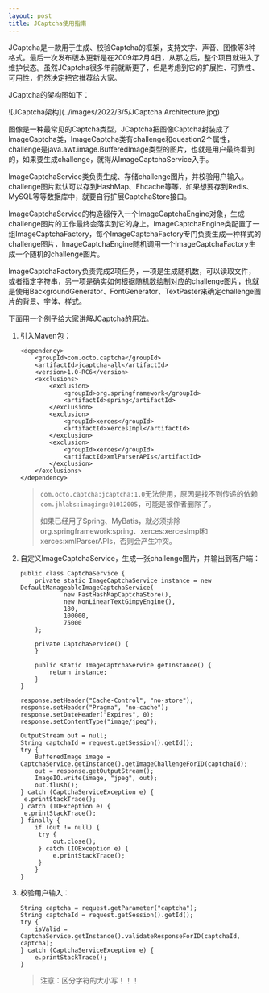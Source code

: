 ```yaml
---
layout: post
title: JCaptcha使用指南
---
```


JCaptcha是一款用于生成、校验Captcha的框架，支持文字、声音、图像等3种格式。最后一次发布版本更新是在2009年2月4日，从那之后，整个项目就进入了维护状态。虽然JCaptcha很多年前就断更了，但是考虑到它的扩展性、可靠性、可用性，仍然决定把它推荐给大家。

JCaptcha的架构图如下：

![JCaptcha架构](../images/2022/3/5/JCaptcha Architecture.jpg)

图像是一种最常见的Captcha类型，JCaptcha把图像Captcha封装成了ImageCaptcha类，ImageCaptcha类有challenge和question2个属性，challenge是java.awt.image.BufferedImage类型的图片，也就是用户最终看到的，如果要生成challenge，就得从ImageCaptchaService入手。

ImageCaptchaService类负责生成、存储challenge图片，并校验用户输入。challenge图片默认可以存到HashMap、Ehcache等等，如果想要存到Redis、MySQL等等数据库中，就要自行扩展CaptchaStore接口。

ImageCaptchaService的构造器传入一个ImageCaptchaEngine对象，生成challenge图片的工作最终会落实到它的身上。ImageCaptchaEngine类配置了一组ImageCaptchaFactory，每个ImageCaptchaFactory专门负责生成一种样式的challenge图片，ImageCaptchaEngine随机调用一个ImageCaptchaFactory生成一个随机的challenge图片。

ImageCaptchaFactory负责完成2项任务，一项是生成随机数，可以读取文件，或者指定字符串，另一项是确实如何根据随机数绘制对应的challenge图片，也就是使用BackgroundGenerator、FontGenerator、TextPaster来确定challenge图片的背景、字体、样式。

下面用一个例子给大家讲解JCaptcha的用法。

1. 引入Maven包：

   ```
   <dependency>
       <groupId>com.octo.captcha</groupId>
       <artifactId>jcaptcha-all</artifactId>
       <version>1.0-RC6</version>
       <exclusions>
           <exclusion>
               <groupId>org.springframework</groupId>
               <artifactId>spring</artifactId>
           </exclusion>
           <exclusion>
               <groupId>xerces</groupId>
               <artifactId>xercesImpl</artifactId>
           </exclusion>
           <exclusion>
               <groupId>xerces</groupId>
               <artifactId>xmlParserAPIs</artifactId>
           </exclusion>
       </exclusions>
   </dependency>
   ```

   > `com.octo.captcha:jcaptcha:1.0`无法使用，原因是找不到传递的依赖`com.jhlabs:imaging:01012005`，可能是被作者删除了。
   >
   > 
   >
   > 如果已经用了Spring、MyBatis，就必须排除org.springframework:spring、xerces:xercesImpl和xerces:xmlParserAPIs，否则会产生冲突。

2. 自定义ImageCaptchaService，生成一张challenge图片，并输出到客户端：

   ```
   public class CaptchaService {
       private static ImageCaptchaService instance = new DefaultManageableImageCaptchaService(
               new FastHashMapCaptchaStore(),
               new NonLinearTextGimpyEngine(),
               180,
               100000,
               75000
       );
   
       private CaptchaService() {
       }
   
       public static ImageCaptchaService getInstance() {
           return instance;
       }
   }
   ```
   ```
   response.setHeader("Cache-Control", "no-store");
   response.setHeader("Pragma", "no-cache");
   response.setDateHeader("Expires", 0);
   response.setContentType("image/jpeg");
   
   OutputStream out = null;
   String captchaId = request.getSession().getId();
   try {
       BufferedImage image = CaptchaService.getInstance().getImageChallengeForID(captchaId);
       out = response.getOutputStream();
       ImageIO.write(image, "jpeg", out);
       out.flush();
   } catch (CaptchaServiceException e) {
   	e.printStackTrace();
   } catch (IOException e) {
   	e.printStackTrace();
   } finally {
       if (out != null) {
       	try {
       		out.close();
       	} catch (IOException e) {
       		e.printStackTrace();
       	}
       }
   }
   ```
   
3. 校验用户输入：

   ```
   String captcha = request.getParameter("captcha");
   String captchaId = request.getSession().getId();
   try {
       isValid = CaptchaService.getInstance().validateResponseForID(captchaId, captcha);
   } catch (CaptchaServiceException e) {
       e.printStackTrace();
   }
   ```

   > 注意：区分字符的大小写！！！
